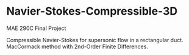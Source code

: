# Navier-Stokes-Compressible-3D
MAE 290C Final Project

Compressible Navier-Stokes for supersonic flow in a rectangular duct. MacCormack method with 2nd-Order Finite Differences.
